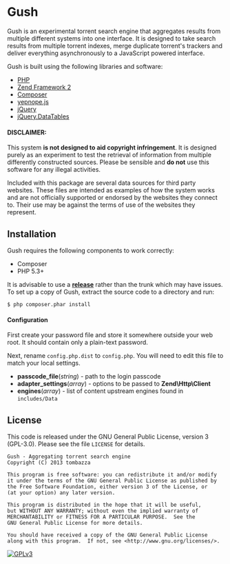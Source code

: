 Gush
====
Gush is an experimental torrent search engine that aggregates results from multiple different systems into one interface. It is designed to take search results from multiple torrent indexes, merge duplicate torrent's trackers and deliver everything asynchronously to a JavaScript powered interface.

Gush is built using the following libraries and software:

* [PHP](http://www.php.net)
* [Zend Framework 2](http://framework.zend.com)
* [Composer](http://getcomposer.org/)
* [yepnope.js](http://yepnopejs.com/)
* [jQuery](http://www.jquery.com)
* [jQuery.DataTables](http://www.datatables.net/)

#### DISCLAIMER:
This system **is not designed to aid copyright infringement**. It is designed purely as an experiment to test the retrieval of information from multiple differently constructed sources. Please be sensible and **do not** use this software for any illegal activities.

Included with this package are several data sources for third party websites. These files are intended as examples of how the system works and are not officially supported or endorsed by the websites they connect to. Their use may be against the terms of use of the websites they represent.

## Installation

Gush requires the following components to work correctly:

* Composer
* PHP 5.3+

It is advisable to use a **[release](https://github.com/tombazza/gush/releases)** rather than the trunk which may have issues. To set up a copy of Gush, extract the source code to a directory and run:

`$ php composer.phar install`

#### Configuration

First create your password file and store it somewhere outside your web root. It should contain only a plain-text password.

Next, rename `config.php.dist` to `config.php`. You will need to edit this file to match your local settings.

* **passcode_file**(*string*) - path to the login passcode
* **adapter_settings**(*array*) - options to be passed to **Zend\Http\Client**
* **engines**(*array*) - list of content upstream engines found in `includes/Data`

## License
This code is released under the GNU General Public License, version 3 (GPL-3.0). Please see the file `LICENSE` for details.

    Gush - Aggregating torrent search engine
    Copyright (C) 2013 tombazza

    This program is free software: you can redistribute it and/or modify
    it under the terms of the GNU General Public License as published by
    the Free Software Foundation, either version 3 of the License, or
    (at your option) any later version.

    This program is distributed in the hope that it will be useful,
    but WITHOUT ANY WARRANTY; without even the implied warranty of
    MERCHANTABILITY or FITNESS FOR A PARTICULAR PURPOSE.  See the
    GNU General Public License for more details.

    You should have received a copy of the GNU General Public License
    along with this program.  If not, see <http://www.gnu.org/licenses/>.

[![GPLv3](http://www.gnu.org/graphics/gplv3-88x31.png "GPLv3")](http://www.gnu.org/licenses/gpl-3.0-standalone.html)

